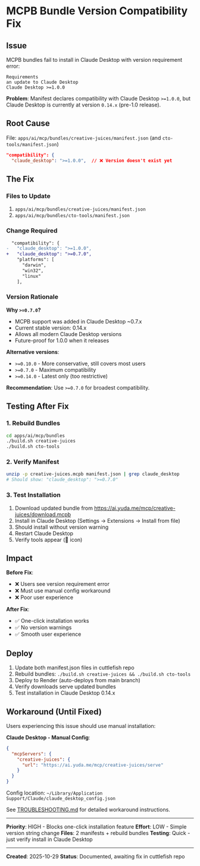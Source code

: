 # MCPB Bundle Version Compatibility Fix

## Issue

MCPB bundles fail to install in Claude Desktop with version requirement error:

```
Requirements
an update to Claude Desktop
Claude Desktop >=1.0.0
```

**Problem**: Manifest declares compatibility with Claude Desktop `>=1.0.0`, but Claude Desktop is currently at version `0.14.x` (pre-1.0 release).

## Root Cause

File: `apps/ai/mcp/bundles/creative-juices/manifest.json` (and `cto-tools/manifest.json`)

```json
"compatibility": {
  "claude_desktop": ">=1.0.0",  // ❌ Version doesn't exist yet
```

## The Fix

### Files to Update

1. `apps/ai/mcp/bundles/creative-juices/manifest.json`
2. `apps/ai/mcp/bundles/cto-tools/manifest.json`

### Change Required

```diff
  "compatibility": {
-   "claude_desktop": ">=1.0.0",
+   "claude_desktop": ">=0.7.0",
    "platforms": [
      "darwin",
      "win32",
      "linux"
    ],
```

### Version Rationale

**Why `>=0.7.0`?**

- MCPB support was added in Claude Desktop ~0.7.x
- Current stable version: 0.14.x
- Allows all modern Claude Desktop versions
- Future-proof for 1.0.0 when it releases

**Alternative versions**:
- `>=0.10.0` - More conservative, still covers most users
- `>=0.7.0` - Maximum compatibility
- `>=0.14.0` - Latest only (too restrictive)

**Recommendation**: Use `>=0.7.0` for broadest compatibility.

## Testing After Fix

### 1. Rebuild Bundles

```bash
cd apps/ai/mcp/bundles
./build.sh creative-juices
./build.sh cto-tools
```

### 2. Verify Manifest

```bash
unzip -p creative-juices.mcpb manifest.json | grep claude_desktop
# Should show: "claude_desktop": ">=0.7.0"
```

### 3. Test Installation

1. Download updated bundle from https://ai.yuda.me/mcp/creative-juices/download.mcpb
2. Install in Claude Desktop (Settings → Extensions → Install from file)
3. Should install without version warning
4. Restart Claude Desktop
5. Verify tools appear (🔨 icon)

## Impact

**Before Fix**:
- ❌ Users see version requirement error
- ❌ Must use manual config workaround
- ❌ Poor user experience

**After Fix**:
- ✅ One-click installation works
- ✅ No version warnings
- ✅ Smooth user experience

## Deploy

1. Update both manifest.json files in cuttlefish repo
2. Rebuild bundles: `./build.sh creative-juices && ./build.sh cto-tools`
3. Deploy to Render (auto-deploys from main branch)
4. Verify downloads serve updated bundles
5. Test installation in Claude Desktop 0.14.x

## Workaround (Until Fixed)

Users experiencing this issue should use manual installation:

**Claude Desktop - Manual Config**:
```json
{
  "mcpServers": {
    "creative-juices": {
      "url": "https://ai.yuda.me/mcp/creative-juices/serve"
    }
  }
}
```

Config location: `~/Library/Application Support/Claude/claude_desktop_config.json`

See [TROUBLESHOOTING.md](./TROUBLESHOOTING.md) for detailed workaround instructions.

---

**Priority**: HIGH - Blocks one-click installation feature
**Effort**: LOW - Simple version string change
**Files**: 2 manifests + rebuild bundles
**Testing**: Quick - just verify install in Claude Desktop

---

**Created**: 2025-10-29
**Status**: Documented, awaiting fix in cuttlefish repo
